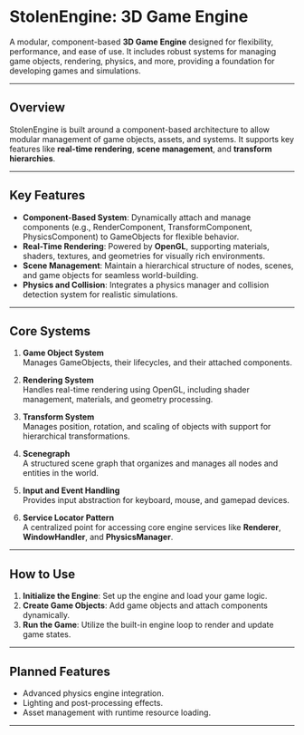 # **StolenEngine: 3D Game Engine**

A modular, component-based **3D Game Engine** designed for flexibility, performance, and ease of use. It includes robust systems for managing game objects, rendering, physics, and more, providing a foundation for developing games and simulations.

---

## **Overview**

StolenEngine is built around a component-based architecture to allow modular management of game objects, assets, and systems. It supports key features like **real-time rendering**, **scene management**, and **transform hierarchies**.

---

## **Key Features**

- **Component-Based System**: Dynamically attach and manage components (e.g., RenderComponent, TransformComponent, PhysicsComponent) to GameObjects for flexible behavior.  
- **Real-Time Rendering**: Powered by **OpenGL**, supporting materials, shaders, textures, and geometries for visually rich environments.  
- **Scene Management**: Maintain a hierarchical structure of nodes, scenes, and game objects for seamless world-building.  
- **Physics and Collision**: Integrates a physics manager and collision detection system for realistic simulations.

---

## **Core Systems**

1. **Game Object System**  
   Manages GameObjects, their lifecycles, and their attached components.

2. **Rendering System**  
   Handles real-time rendering using OpenGL, including shader management, materials, and geometry processing.

3. **Transform System**  
   Manages position, rotation, and scaling of objects with support for hierarchical transformations.

4. **Scenegraph**  
   A structured scene graph that organizes and manages all nodes and entities in the world.

5. **Input and Event Handling**  
   Provides input abstraction for keyboard, mouse, and gamepad devices.

6. **Service Locator Pattern**  
   A centralized point for accessing core engine services like **Renderer**, **WindowHandler**, and **PhysicsManager**.

---

## **How to Use**

1. **Initialize the Engine**: Set up the engine and load your game logic.  
2. **Create Game Objects**: Add game objects and attach components dynamically.  
3. **Run the Game**: Utilize the built-in engine loop to render and update game states.

---

## **Planned Features**

- Advanced physics engine integration.  
- Lighting and post-processing effects.  
- Asset management with runtime resource loading.

---

